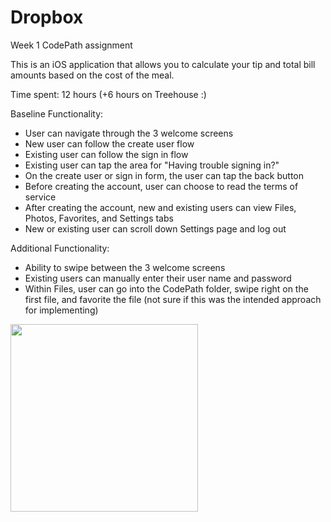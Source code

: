 # Dropbox
Week 1 CodePath assignment

This is an iOS application that allows you to calculate your tip and total bill amounts based on the cost of the meal. 

Time spent: 12 hours (+6 hours on Treehouse :)

Baseline Functionality:
* User can navigate through the 3 welcome screens
* New user can follow the create user flow
* Existing user can follow the sign in flow
* Existing user can tap the area for "Having trouble signing in?"
* On the create user or sign in form, the user can tap the back button 
* Before creating the account, user can choose to read the terms of service
* After creating the account, new and existing users can view Files, Photos, Favorites, and Settings tabs
* New or existing user can scroll down Settings page and log out

Additional Functionality:
* Ability to swipe between the 3 welcome screens
* Existing users can manually enter their user name and password
* Within Files, user can go into the CodePath folder, swipe right on the first file, and favorite the file (not sure if this was the intended approach for implementing)


<img src="https://lh5.googleusercontent.com/-t30UAlTBzqY/VVA2eaBrZ0I/AAAAAAAADNc/R34S0Tnul0w/w632-h1122-no/Dropbox.gif" alt="" width="300">
